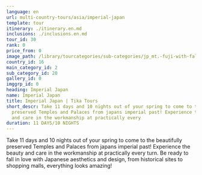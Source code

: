 ```yaml
---
language: en
url: multi-country-tours/asia/imperial-japan
template: tour
itinerary: ./itinerary.en.md
inclusions: ./inclusions.en.md
tour_id: 30
rank: 0
price_from: 0
image_path: /library/tourcategories/sub-categories/jp_mt.-fuji-with-fall-colors-in-japan.400.600.jpg
country_id: 16
main_category_id: 2
sub_category_id: 20
gallery_id: 0
imggrp_id: 0
heading: Imperial Japan
name: Imperial Japan
title: Imperial Japan | Tika Tours
short_descr: Take 11 days and 10 nights out of your spring to come to the beautifully
  preserved Temples and Palaces from japans imperial past! Experience the beauty
  and care in the workmanship at practically every
duration: 11 DAYS/10 NIGHTS
---
```

Take 11 days and 10 nights out of your spring to come to the beautifully preserved
Temples and Palaces from japans imperial past! Experience the beauty and care in
the workmanship at practically every turn. Be ready to fall in love with Japanese
aesthetics and design, from historical sites to shopping malls, everything looks
amazing!